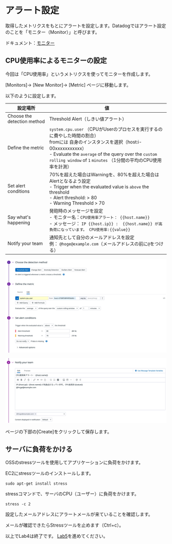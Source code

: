 # アラート設定

取得したメトリクスをもとにアラートを設定します。Datadogではアラート設定のことを「モニター（Monitor）」と呼びます。

ドキュメント：[モニター](https://docs.datadoghq.com/ja/monitors/)


## CPU使用率によるモニターの設定
今回は「CPU使用率」というメトリクスを使ってモニターを作成します。

[Monitors]→ [New Monitor]→ [Metric] ページに移動します。

以下のように設定します。

| 設定場所 | 値 |
| ----|----|
| Choose the detection method | Threshold Alert（しきい値アラート）|
| Define the metric | `system.cpu.user` （CPUがUserのプロセスを実行するのに費やした時間の割合）<br> fromには 自身のインスタンスを選択（host:i-00xxxxxxxxxxx） <br> - Evaluate the `average` of the query over the `custom rolling window` of `1` `minutes` （1分間の平均のCPU使用率を計測）|
| Set alert conditions | 70%を超えた場合はWarningを、80%を超えた場合はAlertとなるよう設定 <br> - Trigger when the evaluated value is `above` the threshold <br> - Alert threshold: > 80 <br> - Warning Threshold > 70 |
| Say what's happening | 発砲時のメッセージを設定 <br> - モニター名：`CPU使用率アラート： {{host.name}}` <br> - メッセージ： ```IP {{host.ip}} :  {{host.name}} が高負荷になっています。 CPU使用率:{{value}} ``` |
| Notify your team | 通知先として自分のメールアドレスを設定 <br> 例： `@hoge@example.com`（メールアドレスの前に`@`をつける）|

![monitor_setting](./../images/monitor_setting.jpg)

![monitor_notify](./../images/monitor_notifiy.jpg)

ページの下部の[Create]をクリックして保存します。

## サーバに負荷をかける
OSSのstressツールを使用してアプリケーションに負荷をかけます。

EC2にstressツールのインストールします。
```
sudo apt-get install stress
```
stressコマンドで、サーバのCPU（ユーザー）に負荷をかけます。
```
stress -c 2
```
設定したメールアドレスにアラートメールが来ていることを確認します。

メールが確認できたらStressツールを止めます（Ctrl+c）。


以上でLab4は終了です。
[Lab5](../Lab5)を進めてください。

